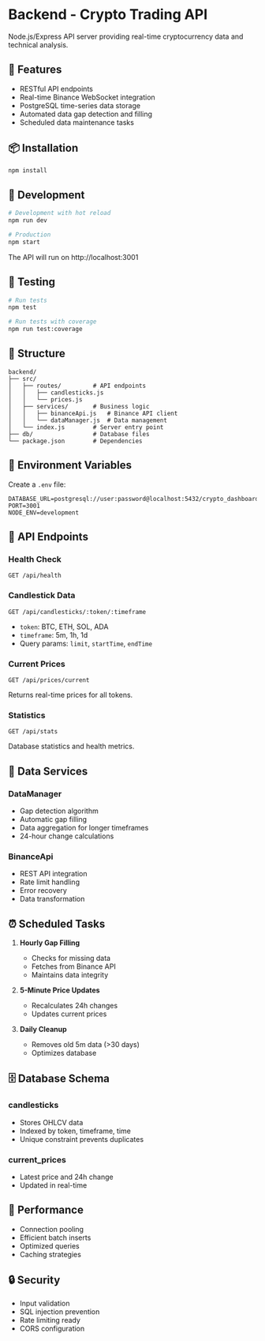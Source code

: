 # Backend - Crypto Trading API

Node.js/Express API server providing real-time cryptocurrency data and technical analysis.

## 🚀 Features

- RESTful API endpoints
- Real-time Binance WebSocket integration
- PostgreSQL time-series data storage
- Automated data gap detection and filling
- Scheduled data maintenance tasks

## 📦 Installation

```bash
npm install
```

## 🔧 Development

```bash
# Development with hot reload
npm run dev

# Production
npm start
```

The API will run on http://localhost:3001

## 🧪 Testing

```bash
# Run tests
npm test

# Run tests with coverage
npm run test:coverage
```

## 📁 Structure

```
backend/
├── src/
│   ├── routes/         # API endpoints
│   │   ├── candlesticks.js
│   │   └── prices.js
│   ├── services/       # Business logic
│   │   ├── binanceApi.js   # Binance API client
│   │   └── dataManager.js  # Data management
│   └── index.js        # Server entry point
├── db/                 # Database files
└── package.json        # Dependencies
```

## 🔑 Environment Variables

Create a `.env` file:

```env
DATABASE_URL=postgresql://user:password@localhost:5432/crypto_dashboard
PORT=3001
NODE_ENV=development
```

## 📡 API Endpoints

### Health Check
```http
GET /api/health
```

### Candlestick Data
```http
GET /api/candlesticks/:token/:timeframe
```
- `token`: BTC, ETH, SOL, ADA
- `timeframe`: 5m, 1h, 1d
- Query params: `limit`, `startTime`, `endTime`

### Current Prices
```http
GET /api/prices/current
```
Returns real-time prices for all tokens.

### Statistics
```http
GET /api/stats
```
Database statistics and health metrics.

## 🔄 Data Services

### DataManager
- Gap detection algorithm
- Automatic gap filling
- Data aggregation for longer timeframes
- 24-hour change calculations

### BinanceApi
- REST API integration
- Rate limit handling
- Error recovery
- Data transformation

## ⏰ Scheduled Tasks

1. **Hourly Gap Filling**
   - Checks for missing data
   - Fetches from Binance API
   - Maintains data integrity

2. **5-Minute Price Updates**
   - Recalculates 24h changes
   - Updates current prices

3. **Daily Cleanup**
   - Removes old 5m data (>30 days)
   - Optimizes database

## 🗄️ Database Schema

### candlesticks
- Stores OHLCV data
- Indexed by token, timeframe, time
- Unique constraint prevents duplicates

### current_prices
- Latest price and 24h change
- Updated in real-time

## 🚀 Performance

- Connection pooling
- Efficient batch inserts
- Optimized queries
- Caching strategies

## 🔒 Security

- Input validation
- SQL injection prevention
- Rate limiting ready
- CORS configuration